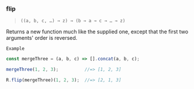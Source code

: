 ### flip

> ```((a, b, c, …) → z) → (b → a → c → … → z)```

Returns a new function much like the supplied one, except that the first two arguments' order is reversed.

`Example`

```js
const mergeThree = (a, b, c) => [].concat(a, b, c);

mergeThree(1, 2, 3);          //=> [1, 2, 3]

R.flip(mergeThree)(1, 2, 3);  //=> [2, 1, 3]
```
